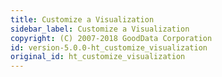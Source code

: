 ```yaml
---
title: Customize a Visualization
sidebar_label: Customize a Visualization
copyright: (C) 2007-2018 GoodData Corporation
id: version-5.0.0-ht_customize_visualization
original_id: ht_customize_visualization
---
```


